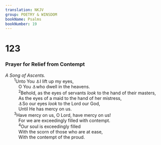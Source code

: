 ```yaml
---
translation: NKJV
group: POETRY & WINSDOM
bookName: Psalms 
bookNumber: 19
---
```


<div class="title"><h1>123</h1><h3>Prayer for Relief from Contempt</h3><i>A Song of Ascents.</i></div>
<span class="verse thi_123_1">  <sup>1</sup>Unto You <a data-toggle="tooltip" data-placement="bottom" title="Neh. 2:10; Esth. 10:3">⚓</a>I lift up my eyes,<br/>   O You <a data-toggle="tooltip" data-placement="bottom" title="Ps. 121:1; 141:8">⚓</a>who dwell in the heavens.<br/></span>
<span class="verse thi_123_2">   <sup>2</sup>Behold, as the eyes of servants <i>look</i> to the hand of their masters,<br/>   As the eyes of a maid to the hand of her mistress,<br/>   <a data-toggle="tooltip" data-placement="bottom" title="Ps. 2:4; 11:4; 115:3">⚓</a>So our eyes <i>look</i> to the Lord our God,<br/>   Until He has mercy on us.<br/></span>
<span class="verse thi_123_3">  <sup>3</sup>Have mercy on us, O Lord, have mercy on us!<br/>   For we are exceedingly filled with contempt.<br/></span>
<span class="verse thi_123_4">   <sup>4</sup>Our soul is exceedingly filled<br/>   With the scorn of those who are at ease,<br/>   With the contempt of the proud.<br/></span>
